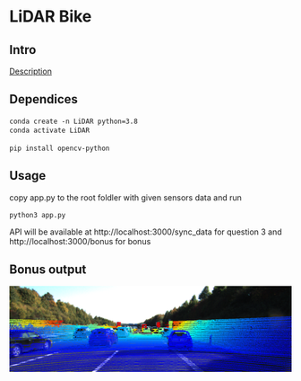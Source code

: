 # LiDAR Bike
## Intro
[Description]([https://www.cnblogs.com/azureology/p/14004131.html](https://github.com/ftlll/LiDAR_Bike/blob/main/Assessment.pdf))

## Dependices
```
conda create -n LiDAR python=3.8
conda activate LiDAR

pip install opencv-python
```

## Usage
copy app.py to the root foldler with given sensors data and run
```
python3 app.py
```
API will be available at http://localhost:3000/sync_data for question 3 and http://localhost:3000/bonus for bonus

## Bonus output
![](./0000000002.png)
